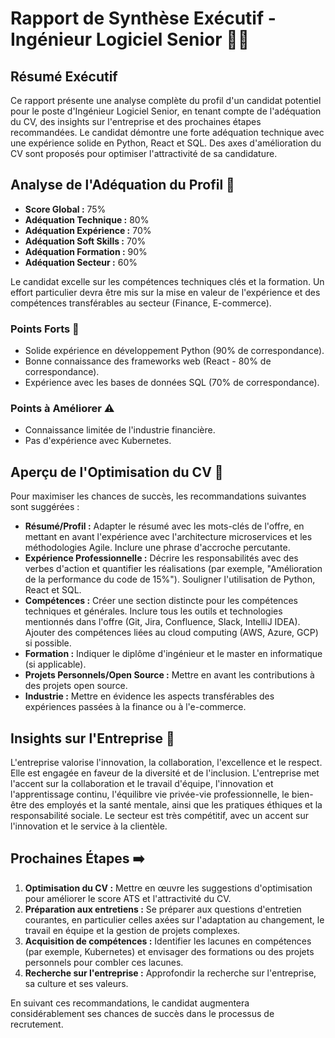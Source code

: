 # Rapport de Synthèse Exécutif - Ingénieur Logiciel Senior 👨‍💻

## Résumé Exécutif

Ce rapport présente une analyse complète du profil d'un candidat potentiel pour le poste d'Ingénieur Logiciel Senior, en tenant compte de l'adéquation du CV, des insights sur l'entreprise et des prochaines étapes recommandées. Le candidat démontre une forte adéquation technique avec une expérience solide en Python, React et SQL. Des axes d'amélioration du CV sont proposés pour optimiser l'attractivité de sa candidature.

## Analyse de l'Adéquation du Profil 🎯

*   **Score Global :** 75%
*   **Adéquation Technique :** 80%
*   **Adéquation Expérience :** 70%
*   **Adéquation Soft Skills :** 70%
*   **Adéquation Formation :** 90%
*   **Adéquation Secteur :** 60%

Le candidat excelle sur les compétences techniques clés et la formation. Un effort particulier devra être mis sur la mise en valeur de l'expérience et des compétences transférables au secteur (Finance, E-commerce).

### Points Forts 💪

*   Solide expérience en développement Python (90% de correspondance).
*   Bonne connaissance des frameworks web (React - 80% de correspondance).
*   Expérience avec les bases de données SQL (70% de correspondance).

### Points à Améliorer ⚠️

*   Connaissance limitée de l'industrie financière.
*   Pas d'expérience avec Kubernetes.

## Aperçu de l'Optimisation du CV 📝

Pour maximiser les chances de succès, les recommandations suivantes sont suggérées :

*   **Résumé/Profil :** Adapter le résumé avec les mots-clés de l'offre, en mettant en avant l'expérience avec l'architecture microservices et les méthodologies Agile. Inclure une phrase d'accroche percutante.
*   **Expérience Professionnelle :** Décrire les responsabilités avec des verbes d'action et quantifier les réalisations (par exemple, "Amélioration de la performance du code de 15%"). Souligner l'utilisation de Python, React et SQL.
*   **Compétences :** Créer une section distincte pour les compétences techniques et générales. Inclure tous les outils et technologies mentionnés dans l'offre (Git, Jira, Confluence, Slack, IntelliJ IDEA). Ajouter des compétences liées au cloud computing (AWS, Azure, GCP) si possible.
*   **Formation :** Indiquer le diplôme d'ingénieur et le master en informatique (si applicable).
*   **Projets Personnels/Open Source :** Mettre en avant les contributions à des projets open source.
*   **Industrie :** Mettre en évidence les aspects transférables des expériences passées à la finance ou à l'e-commerce.

## Insights sur l'Entreprise 🏢

L'entreprise valorise l'innovation, la collaboration, l'excellence et le respect. Elle est engagée en faveur de la diversité et de l'inclusion. L'entreprise met l'accent sur la collaboration et le travail d'équipe, l'innovation et l'apprentissage continu, l'équilibre vie privée-vie professionnelle, le bien-être des employés et la santé mentale, ainsi que les pratiques éthiques et la responsabilité sociale. Le secteur est très compétitif, avec un accent sur l'innovation et le service à la clientèle.

## Prochaines Étapes ➡️

1.  **Optimisation du CV :** Mettre en œuvre les suggestions d'optimisation pour améliorer le score ATS et l'attractivité du CV.
2.  **Préparation aux entretiens :** Se préparer aux questions d'entretien courantes, en particulier celles axées sur l'adaptation au changement, le travail en équipe et la gestion de projets complexes.
3.  **Acquisition de compétences :** Identifier les lacunes en compétences (par exemple, Kubernetes) et envisager des formations ou des projets personnels pour combler ces lacunes.
4.  **Recherche sur l'entreprise :** Approfondir la recherche sur l'entreprise, sa culture et ses valeurs.

En suivant ces recommandations, le candidat augmentera considérablement ses chances de succès dans le processus de recrutement.